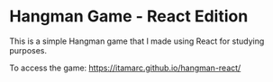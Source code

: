 # Hangman Game - React Edition

This is a simple Hangman game that I made using React for studying purposes.

To access the game:
https://itamarc.github.io/hangman-react/
